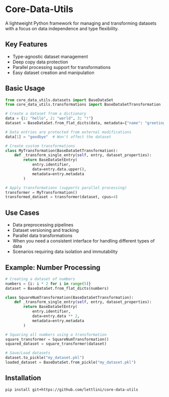 # Core-Data-Utils

A lightweight Python framework for managing and transforming datasets with a focus on data independence and type flexibility.

## Key Features

- Type-agnostic dataset management
- Deep copy data protection
- Parallel processing support for transformations
- Easy dataset creation and manipulation

## Basic Usage

```python
from core_data_utils.datasets import BaseDataSet
from core_data_utils.transformations import BaseDataSetTransformation

# Create a dataset from a dictionary
data = {1: "hello", 2: "world", 3: "!"}
dataset = BaseDataSet.from_flat_dicts(data, metadata={"name": "greeting"})

# Data entries are protected from external modifications
data[1] = "goodbye"  # Won't affect the dataset

# Create custom transformations
class MyTransformation(BaseDataSetTransformation):
    def _transform_single_entry(self, entry, dataset_properties):
        return BaseDataSetEntry(
            entry.identifier,
            data=entry.data.upper(),
            metadata=entry.metadata
        )

# Apply transformations (supports parallel processing)
transformer = MyTransformation()
transformed_dataset = transformer(dataset, cpus=4)
```

## Use Cases

- Data preprocessing pipelines
- Dataset versioning and tracking
- Parallel data transformations
- When you need a consistent interface for handling different types of data
- Scenarios requiring data isolation and immutability

## Example: Number Processing

```python
# Creating a dataset of numbers
numbers = {i: i * 2 for i in range(5)}
dataset = BaseDataSet.from_flat_dicts(numbers)

class SquareNumTransformation(BaseDataSetTransformation):
    def _transform_single_entry(self, entry, dataset_properties):
        return BaseDataSetEntry(
            entry.identifier,
            data=entry.data ** 2,
            metadata=entry.metadata
        )

# Squaring all numbers using a transformation
square_transformer = SquareNumTransformation()
squared_dataset = square_transformer(dataset)

# Save/Load datasets
dataset.to_pickle("my_dataset.pkl")
loaded_dataset = BaseDataSet.from_pickle("my_dataset.pkl")
```

## Installation

```bash
pip install git+https://github.com/lettlini/core-data-utils
```
